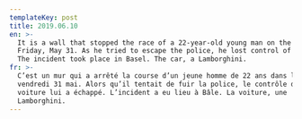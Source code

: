 ```yaml
---
templateKey: post
title: 2019.06.10
en: >-
  It is a wall that stopped the race of a 22-year-old young man on the night of
  Friday, May 31. As he tried to escape the police, he lost control of his car.
  The incident took place in Basel. The car, a Lamborghini.   
fr: >-
  C’est un mur qui a arrêté la course d’un jeune homme de 22 ans dans la nuit du
  vendredi 31 mai. Alors qu’il tentait de fuir la police, le contrôle de sa
  voiture lui a échappé. L’incident a eu lieu à Bâle. La voiture, une
  Lamborghini.
---
```


